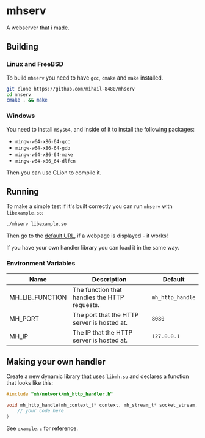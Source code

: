 # mhserv

A webserver that i made.

## Building

### Linux and FreeBSD

To build `mhserv` you need to have `gcc`, `cmake` and `make` installed.

```sh
git clone https://github.com/mihail-8480/mhserv
cd mhserv
cmake . && make
```

### Windows

You need to install `msys64`, and inside of it to install the following packages:

* `mingw-w64-x86-64-gcc`
* `mingw-w64-x86-64-gdb`
* `mingw-w64-x86-64-make`
* `mingw-w64-x86_64-dlfcn`

Then you can use CLion to compile it.

## Running

To make a simple test if it's built correctly you can run `mhserv` with `libexample.so`:

```sh
./mhserv libexample.so
```

Then go to the [default URL](http://localhost:8080/), if a webpage is displayed - it works!

If you have your own handler library you can load it in the same way.

### Environment Variables

| Name | Description | Default |
|------| ----------- | ------- |
| MH_LIB_FUNCTION | The function that handles the HTTP requests. | `mh_http_handle` |
| MH_PORT | The port that the HTTP server is hosted at. | `8080` |
| MH_IP | The IP that the HTTP server is hosted at. | `127.0.0.1` |

## Making your own handler

Create a new dynamic library that uses `libmh.so` and declares a function that looks like this:

```c
#include "mh/network/mh_http_handler.h"

void mh_http_handle(mh_context_t* context, mh_stream_t* socket_stream, mh_http_request_t* request) {
    // your code here
}

```

See `example.c` for reference.
